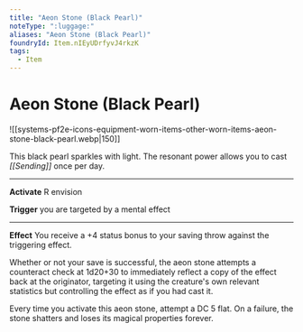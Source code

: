 ```yaml
---
title: "Aeon Stone (Black Pearl)"
noteType: ":luggage:"
aliases: "Aeon Stone (Black Pearl)"
foundryId: Item.nIEyUDrfyvJ4rkzK
tags:
  - Item
---
```


# Aeon Stone (Black Pearl)
![[systems-pf2e-icons-equipment-worn-items-other-worn-items-aeon-stone-black-pearl.webp|150]]

This black pearl sparkles with light. The resonant power allows you to cast _[[Sending]]_ once per day.

* * *

**Activate** R envision

**Trigger** you are targeted by a mental effect

* * *

**Effect** You receive a +4 status bonus to your saving throw against the triggering effect.

Whether or not your save is successful, the aeon stone attempts a counteract check at 1d20+30 to immediately reflect a copy of the effect back at the originator, targeting it using the creature's own relevant statistics but controlling the effect as if you had cast it.

Every time you activate this aeon stone, attempt a DC 5 flat. On a failure, the stone shatters and loses its magical properties forever.


